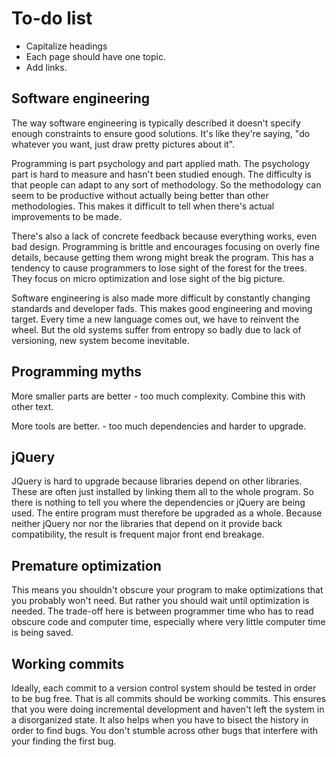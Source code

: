 # To-do list

* Capitalize headings
* Each page should have one topic.
* Add links.

## Software engineering

The way software engineering is typically described it doesn't specify enough constraints to ensure good solutions. It's like they're saying, "do whatever you want, just draw pretty pictures about it".

Programming is part psychology and part applied math. The psychology part is hard to measure and hasn't been studied enough. The difficulty is that people can adapt to any sort of methodology. So the methodology can seem to be productive without actually being better than other methodologies. This makes it difficult to tell when there's actual improvements to be made.

There's also a lack of concrete feedback because everything works, even bad design. Programming is brittle and encourages focusing on overly fine details, because getting them wrong might break the program. This has a tendency to cause programmers to lose sight of the forest for the trees. They focus on micro optimization and lose sight of the big picture.

Software engineering is also made more difficult by constantly changing standards and developer fads. This makes good engineering and moving target. Every time a new language comes out, we have to reinvent the wheel. But the old systems suffer from entropy so badly due to lack of versioning, new system become inevitable.

## Programming myths

More smaller parts are better -  too much complexity. Combine this with other text.

More tools are better. -  too much dependencies and harder to upgrade.

## jQuery

JQuery is hard to upgrade because libraries depend on other libraries. These are often just installed by linking them all to the whole program. So there is nothing to tell you where the dependencies or jQuery are being used. The entire program must therefore be upgraded as a whole. Because neither jQuery nor nor the libraries that depend on it provide back compatibility, the result is frequent major front end breakage.

## Premature optimization

This means you shouldn't obscure your program to make optimizations that you probably won't need. But rather you should wait until optimization is needed. The trade-off here is between programmer time who has to read obscure code and computer time, especially where very little computer time is being saved.

## Working commits

Ideally, each commit to a version control system should be tested in order to be bug free. That is all commits should be working commits. This ensures that you were doing incremental development and haven't left the system in a disorganized state. It also helps when you have to bisect the history in order to find bugs. You don't stumble across other bugs that interfere with your finding the first bug.
